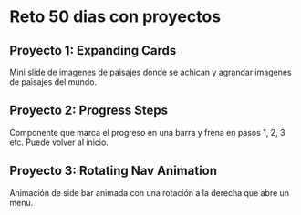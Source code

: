 # Reto 50 dias con proyectos

## Proyecto 1: Expanding Cards

Mini slide de imagenes de paisajes donde se achican y agrandar imagenes de paisajes del mundo.

## Proyecto 2: Progress Steps

Componente que marca el progreso en una barra y frena en pasos 1, 2, 3 etc. Puede volver al inicio.

## Proyecto 3: Rotating Nav Animation

Animación de side bar animada con una rotación a la derecha que abre un menú.


